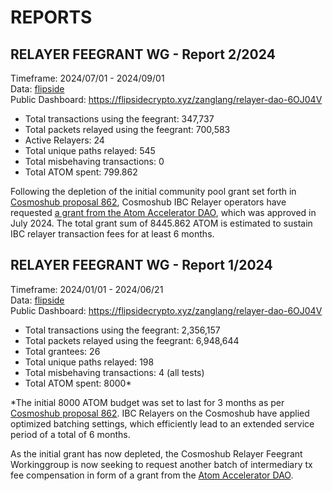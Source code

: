 # REPORTS

## RELAYER FEEGRANT WG - Report 2/2024

Timeframe: 2024/07/01 - 2024/09/01  
Data: [flipside](https://flipsidecrypto.xyz)  
Public Dashboard: https://flipsidecrypto.xyz/zanglang/relayer-dao-6OJ04V  

- Total transactions using the feegrant: 347,737
- Total packets relayed using the feegrant: 700,583
- Active Relayers: 24
- Total unique paths relayed: 545
- Total misbehaving transactions: 0
- Total ATOM spent: 799.862

Following the depletion of the initial community pool grant set forth in [Cosmoshub proposal 862](https://www.mintscan.io/cosmos/proposals/862), Cosmoshub IBC Relayer operators have requested [a grant from the Atom Accelerator DAO](https://www.atomaccelerator.com/202409-grant-spotlight-ensuring-seamless-ibc-on-the-hub-with-ibc-relayers-wg), which was approved in July 2024. The total grant sum of 8445.862 ATOM is estimated to sustain IBC relayer transaction fees for at least 6 months.

## RELAYER FEEGRANT WG - Report 1/2024

Timeframe: 2024/01/01 - 2024/06/21  
Data: [flipside](https://flipsidecrypto.xyz)  
Public Dashboard: https://flipsidecrypto.xyz/zanglang/relayer-dao-6OJ04V  

- Total transactions using the feegrant: 2,356,157
- Total packets relayed using the feegrant: 6,948,644
- Total grantees: 26
- Total unique paths relayed: 198
- Total misbehaving transactions: 4 (all tests)
- Total ATOM spent: 8000*

*The initial 8000 ATOM budget was set to last for 3 months as per [Cosmoshub proposal 862](https://www.mintscan.io/cosmos/proposals/862). IBC Relayers on the Cosmoshub have applied optimized batching settings, which efficiently lead to an extended service period of a total of 6 months. 

As the initial grant has now depleted, the Cosmoshub Relayer Feegrant Workinggroup is now seeking to request another batch of intermediary tx fee compensation in form of a grant from the [Atom Accelerator DAO](https://docs.google.com/spreadsheets/d/1xDrPdqDh6bZvoSS2s3VPlWfvTvVjALBY2Ds10eCNkL8/edit?gid=0#gid=0). 
